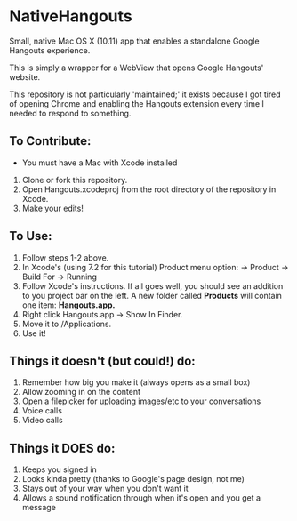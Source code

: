 # NativeHangouts
Small, native Mac OS X (10.11) app that enables a standalone Google Hangouts experience.

This is simply a wrapper for a WebView that opens Google Hangouts' website.

This repository is not particularly 'maintained;' it exists because I got tired of opening Chrome and enabling the Hangouts extension every time I needed to respond to something.


## To Contribute:
  * You must have a Mac with Xcode installed
  1. Clone or fork this repository.
  2. Open Hangouts.xcodeproj from the root directory of the repository in Xcode.
  3. Make your edits!
  
## To Use:
  1. Follow steps 1-2 above.
  2. In Xcode's (using 7.2 for this tutorial) Product menu option:
    -> Product -> Build For -> Running
  3. Follow Xcode's instructions.  If all goes well, you should see an addition to you project bar on the left. A new folder called **Products** will contain one item: **Hangouts.app.**
  4. Right click Hangouts.app -> Show In Finder.
  5. Move it to /Applications.
  6. Use it!
  
## Things it doesn't (but could!) do:
  1. Remember how big you make it (always opens as a small box)
  2. Allow zooming in on the content
  3. Open a filepicker for uploading images/etc to your conversations
  4. Voice calls
  5. Video calls

## Things it DOES do:
  1. Keeps you signed in
  2. Looks kinda pretty (thanks to Google's page design, not me)
  3. Stays out of your way when you don't want it
  4. Allows a sound notification through when it's open and you get a message
